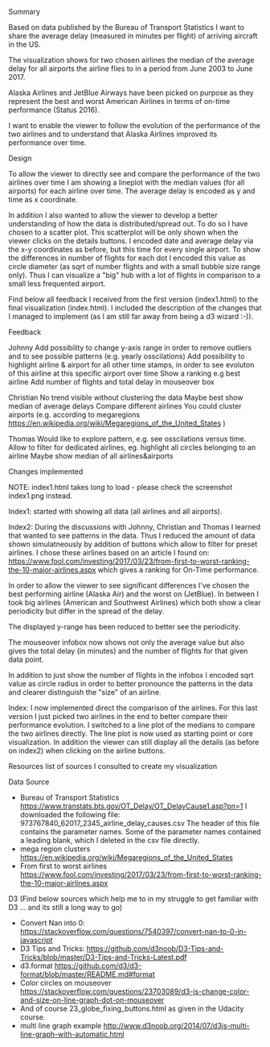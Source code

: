 Summary

Based on data published by the Bureau of Transport Statistics I want to share 
the average delay (measured in minutes per flight) of arriving aircraft in the US.

The visualization shows for two chosen airlines the median of the average delay 
for all airports the airline flies to in a period from June 2003 to June 2017.

Alaska Airlines and JetBlue Airways have been picked on purpose as they represent 
the best and worst American Airlines in terms of on-time performance (Status 2016).

I want to enable the viewer to follow the evolution of the performance of the 
two airlines and to understand that Alaska Airlines improved its performance over time.


Design

To allow the viewer to directly see and compare the performance of the two airlines
over time I am showing a lineplot with the median values (for all airports) 
for each airline over time. The average delay is encoded as y and time as x coordinate.

In addition I also wanted to allow the viewer to develop a better understanding 
of how the data is distributed/spread out. To do so I have chosen to a scatter plot. 
This scatterplot will be only shown when the viewer clicks on the details buttons.
I encoded date and average delay via the x-y coordinates as before, but this time 
for every single airport. To show the differences in number of flights for 
each dot I encoded this value as circle diameter (as sqrt of number flights 
and with a small bubble size range only). 
Thus I can visualize a "big" hub with a lot of flights in comparison to a small
less frequented airport.


Find below all feedback I received from the first version (index1.html) to the final 
visualization (index.html).
I included the description of the changes that I managed to implement 
(as I am still far away from being a d3 wizard :-)).


Feedback

Johnny
 Add possibility to change y-axis range in order to remove outliers and to 
 see possible patterns (e.g. yearly osscilations)
 Add possibility to highlight airline & airport for all other time stamps, 
 in order to see evoluton of this airline at this specific airport over time
 Show a ranking e.g best airline
 Add number of flights and total delay in mouseover box

Christian
 No trend visible without clustering the data
 Maybe best show median of average delays
 Compare different airlines
 You could cluster airports (e.g. according to megaregions
  https://en.wikipedia.org/wiki/Megaregions_of_the_United_States )
 
Thomas
 Would like to explore pattern, e.g. see osscilations versus time.
 Allow to filter for dedicated airlines, eg. highlight all circles belonging to an airline
 Maybe show median of all airlines&airports 


Changes implemented

NOTE: index1.html takes long to load - please  check the screenshot index1.png instead.

Index1: started with showing all data (all airlines and all airports). 

Index2:
During the discussions with Johnny, Christian and Thomas I learned that wanted to see 
patterns in the data. Thus I reduced the amount of data shown simulatneously by
addition of buttons which allow to filter for preset airlines.
I chose these airlines based on an article I found on:
https://www.fool.com/investing/2017/03/23/from-first-to-worst-ranking-the-10-major-airlines.aspx
which gives a ranking for On-Time performance. 

In order to allow the viewer to see significant differences I've chosen the best
performing airline (Alaska Air) and the worst on (JetBlue). In between I took 
big airlines (American and Southwest Airlines) which both show a clear periodicity
but differ in the spread of the delay.

The displayed y-range has been reduced to better see the periodicity.

The mouseover infobox now shows not only the average value but also gives the 
total delay (in minutes) and the number of flights for that given data point.

In addition to just show the number of flights in the infobox I encoded sqrt value
as circle radius in order to better pronounce the patterns in the data and clearer
distinguish the "size" of an airline.

Index:
I now implemented direct the comparison of the airlines. For this last version 
I just picked two airlines in the end to better compare their performance evolution.
I switched to a line plot of the medians to compare the two airlines directly.
The line plot is now used as starting point or core visualization.
In addition the viewer can still display all the details (as before on index2) 
when clicking on the airline buttons.

Resources
list of sources I consulted to create my visualization
  
Data Source
- Bureau of Transport Statistics https://www.transtats.bts.gov/OT_Delay/OT_DelayCause1.asp?pn=1
  I downloaded the following file: 973767840_62017_2345_airline_delay_causes.csv
  The header of this file contains the parameter names. Some of the parameter names contained a leading blank, which I deleted in the csv file directly.
- mega region clusters https://en.wikipedia.org/wiki/Megaregions_of_the_United_States
- From first to worst airlines https://www.fool.com/investing/2017/03/23/from-first-to-worst-ranking-the-10-major-airlines.aspx
  
D3 (Find below sources which help me to in my struggle to get familiar with D3 ... and its still a long way to go)
- Convert Nan into 0: https://stackoverflow.com/questions/7540397/convert-nan-to-0-in-javascript
- D3 Tips and Tricks: https://github.com/d3noob/D3-Tips-and-Tricks/blob/master/D3-Tips-and-Tricks-Latest.pdf
- d3.format https://github.com/d3/d3-format/blob/master/README.md#format
- Color circles on mouseover https://stackoverflow.com/questions/23703089/d3-js-change-color-and-size-on-line-graph-dot-on-mouseover
- And of course 23_globe_fixing_buttons.html as given in the Udacity course.
- multi line graph example http://www.d3noob.org/2014/07/d3js-multi-line-graph-with-automatic.html

